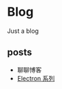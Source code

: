 # Blog
Just a blog

## posts
  - 聊聊博客
  - [Electron 系列](https://github.com/WittBulter/blog/tree/master/posts/electron)
